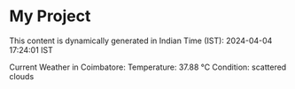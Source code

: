# My Project

This content is dynamically generated in Indian Time (IST): 2024-04-04 17:24:01 IST


Current Weather in Coimbatore:
Temperature: 37.88 °C
Condition: scattered clouds
